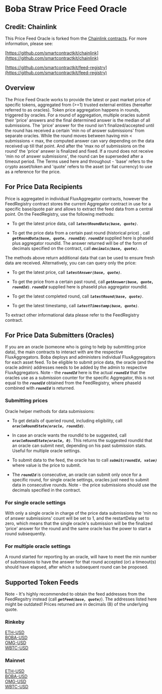 # Boba Straw Price Feed Oracle

## Credit: Chainlink

This Price Feed Oracle is forked from the [Chainlink contracts](https://github.com/smartcontractkit/chainlink). For more information, please see:

[https://github.com/smartcontractkit/chainlink](https://github.com/smartcontractkit/chainlink)

[https://github.com/smartcontractkit/feed-registry](https://github.com/smartcontractkit/feed-registry)

## Overview

The Price Feed Oracle works to provide the latest or past market price of specific tokens, aggregated from (>=1) trusted external entities (hereafter referred to as oracles). Token price aggregation happens in rounds, triggered by oracles. For a round of aggregation, multiple oracles submit their 'price' answers and the final determined answer is the median of all submissions. The 'price' answer for the round isn't finalized/accepted until the round has received a certain 'min no of answer submissions' from separate oracles. While the round moves between having min < submissions < max, the computed answer can vary depending on the data received up till that point. And after the 'max no of submissions on the round' the 'price' answer is finalized and fixed. If a round does not receive 'min no of answer submissions', the round can be superseded after a timeout period. The Terms used here and throughout - 'base' refers to the crypto asset/token and 'quote' refers to the asset (or fiat currency) to use as a reference for the price.

## For Price Data Recipients

Price is aggregated in individual FluxAggregator contracts, however the FeedRegistry contract stores the current Aggregator contract in use for a specific base/quote pair and allows to extract the feed data from a central point. On the FeedRegistry, use the following methods:

* To get the latest price data, call ***`latestRoundData(base, quote)`***.

* To get the price data from a certain past round (historical price) , call ***`getRoundData(base, quote, roundId)`***. ***`roundId`*** supplied here is phaseId plus aggregator roundId. The answer returned will be of the form of decimals specified on the contract, call ***`decimals(base, quote)`***.

The methods above return additional data that can be used to ensure fresh data are received. Alternatively, you can can query only the price:

* To get the latest price, call ***`latestAnswer(base, quote)`***.

* To get the price from a certain past round, call ***`getAnswer(base, quote, roundId)`***. ***`roundId`*** supplied here is phaseId plus aggregator roundId.

* To get the latest completed round, call ***`latestRound(base, quote)`***.

* To get the latest timestamp, call ***`latestTimestamp(base, quote)`***.

To extract other informational data please refer to the FeedRegistry contract.

## For Price Data Submitters (Oracles)

If you are an oracle (someone who is going to help by submitting price data), the main contracts to interact with are the respective FluxAggregators. Boba  deploys and administers individual FluxAggregators for each asset feed. To be eligible to submit price data, the oracle (and the oracle admin) addresses needs to be added by the admin to respective FluxAggregators. Note - the ***`roundId`*** here is the actual ***`roundId`*** that the oracles use as a submission counter for the specific Aggregator, this is not equal to the ***`roundId`*** obtained from the FeedRegistry, where phaseId combined with ***`roundId`*** is returned.

### Submitting prices

Oracle helper methods for data submissions:

* To get details of queried round, including eligibility, call ***`oracleRoundState(oracle, roundId)`***.

* In case an oracle wants the roundId to be suggested, call ***`oracleRoundState(oracle, 0)`***. This returns the suggested roundId that an oracle can submit next, depending on his past submission stats. Useful for multiple oracle settings.

* To submit data to the feed, the oracle has to call ***`submit(roundId, value)`*** where value is the price to submit.

* The ***`roundId`*** is consecutive, an oracle can submit only once for a specific round, for single oracle settings, oracles just need to submit data in consecutive rounds. Note - the price submissions should use the decimals specified in the contract.

### For single oracle settings

With only a single oracle in charge of the price data submissions the 'min no of answer submissions' count will be set to 1, and the restartDelay set to zero, which means that the single oracle's submission will be the finalized 'price' answer for the round and the same oracle has the power to start a round subsequently.

### For multiple oracle settings

A round started for reporting by an oracle, will have to meet the min number of submissions to have the answer for that round accepted (or) a timeout(s) should have elapsed, after which a subsequent round can be proposed.

## Supported Token Feeds

Note - It's highly recommended to obtain the feed addresses from the FeedRegsitry instead (call ***`getFeed(base, quote)`***). The addresses listed here might be outdated! Prices returned are in decimals (8) of the underlying quote.

### Rinkeby

[ETH-USD](https://testnet.bobascan.com/address/0xcEb40458ad6Dabe9cfC90A2ad062a071809c4E84#transactions) \
[BOBA-USD](https://testnet.bobascan.com/address/0xd05AA5531b8e8DaB3BEe675f133dF3e330d9adA8#transactions) \
[OMG-USD]() \
[WBTC-USD]()

### Mainnet

[ETH-USD](https://bobascan.com/address/0x50E383121021F4E8060C794d79Ada77195532c7a#transactions) \
[BOBA-USD](https://bobascan.com/address/0x987AEd89f5BDC3eb863282DBB76065bFe398be17#transactions) \
[OMG-USD]() \
[WBTC-USD]()
